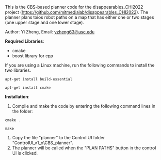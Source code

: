 This is the CBS-based planner code for the disappearables_CHI2022 project (https://github.com/mitmedialab/disappearables_CHI2022). 
The planner plans toios robot paths on a map that has either one or two stages (one upper stage and one lower stage).

Author: Yi Zheng, Email: yzheng63@usc.edu

**Required Libraries**:

- cmake
- boost library for cpp

If you are using a Linux machine, run the following commands to install the two libraries. 

```
apt-get install build-essential 

apt-get install cmake 
```

**Installation**:

1. Compile and make the code by entering the following command lines in the folder: 

```
cmake .  

make
```

1. Copy the file "planner" to the Control UI folder "ControlUI_v1_x\CBS_planner".
2. The planner will be called when the "PLAN PATHS" button in the control UI is clicked.



